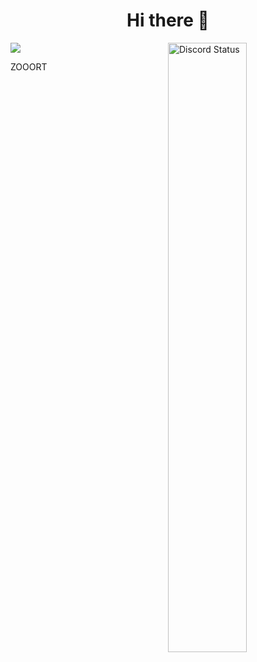 <h1 align="center"> Hi there 👋 </h1>


<a href="https://discord.com/users/941304729487704074" target="_blank">
	<img width="50%" align="right" alt="Discord Status" src="https://lanyard.cnrad.dev/api/922152113390354522?bg=1f1f1f&borderRadius=5px">
</a>
<img src="https://github-readme-stats.vercel.app/api/top-langs/?username=aquieover0&layout=compact&theme=tokyonight"/>

ZOOORT
